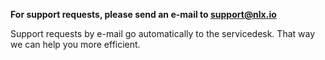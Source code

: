 
**For support requests, please send an e-mail to support@nlx.io**

Support requests by e-mail go automatically to the servicedesk. That way we can
help you more efficient.

